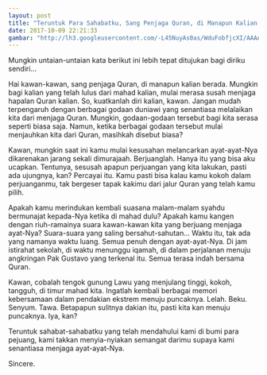 ```yaml
---
layout: post
title: "Teruntuk Para Sahabatku, Sang Penjaga Quran, di Manapun Kalian Berada"
date: 2017-10-09 22:21:33
gambar: "http://lh3.googleusercontent.com/-L45NuyAs0as/WduFobfjcXI/AAAAAAAACbk/zciom9GUnGslO1leiYtRgWw4_VcO21aHwCLcBGAs/h120/isy%2Bkarima%2B2.jpg"
---
```


Mungkin untaian-untaian kata berikut ini lebih tepat ditujukan bagi diriku sendiri...

Hai kawan-kawan, sang penjaga Quran, di manapun kalian berada. Mungkin bagi kalian yang telah lulus dari mahad kalian, mulai merasa susah menjaga hapalan Quran kalian. So, kuatkanlah diri kalian, kawan. Jangan mudah terpengaruh dengan berbagai godaan duniawi yang senantiasa melalaikan kita dari menjaga Quran. Mungkin, godaan-godaan tersebut bagi kita serasa seperti biasa saja. Namun, ketika berbagai godaan tersebut mulai menjauhkan kita dari Quran, masihkah disebut biasa?

Kawan, mungkin saat ini kamu mulai kesusahan melancarkan ayat-ayat-Nya dikarenakan jarang sekali dimurajaah. Berjuanglah. Hanya itu yang bisa aku ucapkan. Tentunya, sesusah apapun perjuangan yang kita lakukan, pasti ada ujungnya, kan? Percayai itu. Kamu pasti bisa kalau kamu kokoh dalam perjuanganmu, tak bergeser tapak kakimu dari jalur Quran yang telah kamu pilih.

Apakah kamu merindukan kembali suasana malam-malam syahdu bermunajat kepada-Nya ketika di mahad dulu? Apakah kamu kangen dengan riuh-ramainya suara kawan-kawan kita yang berjuang menjaga ayat-Nya? Suara-suara yang saling bersahut-sahutan... Waktu itu, tak ada yang namanya waktu luang. Semua penuh dengan ayat-ayat-Nya. Di jam istirahat sekolah, di waktu menunggu iqamah, di dalam perjalanan menuju angkringan Pak Gustavo yang terkenal itu. Semua terasa indah bersama Quran.

Kawan, cobalah tengok gunung Lawu yang menjulang tinggi, kokoh, tangguh, di timur mahad kita. Ingatlah kembali berbagai memori kebersamaan dalam pendakian ekstrem menuju puncaknya. Lelah. Beku. Senyum. Tawa. Betapapun sulitnya dakian itu, pasti kita kan menuju puncaknya. Iya, kan?

Teruntuk sahabat-sahabatku yang telah mendahului kami di bumi para pejuang, kami takkan menyia-nyiakan semangat darimu supaya kami senantiasa menjaga ayat-ayat-Nya.

Sincere.